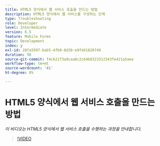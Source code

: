 ```yaml
---
title: HTML5 양식에서 웹 서비스 호출을 만드는 방법
description: HTML5 양식에서 웹 서비스를 구성하는 단계
type: Troubleshooting
role: Developer
level: Intermediate
version: 6.5
feature: Mobile Forms
topic: Development
index: y
exl-id: 28fa5597-bab5-4fb9-8d30-e9fd41820749
duration: 56
source-git-commit: f4c621f3a9caa8c2c64b8323312343fe421a5aee
workflow-type: tm+mt
source-wordcount: '41'
ht-degree: 0%

---
```


# HTML5 양식에서 웹 서비스 호출을 만드는 방법

*이 비디오는 HTML5 양식에서 웹 서비스 호출을 수행하는 과정을 안내합니다.*

>[!VIDEO](https://video.tv.adobe.com/v/335505?quality=12&learn=on)
